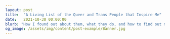 ```yaml
---
layout: post
title:  "A Living List of the Queer and Trans People that Inspire Me"
date:   2021-10-30 00:00:00
blurb: "How I found out about them, what they do, and how to find out more about them."
og_image: /assets/img/content/post-example/Banner.jpg
---
```

